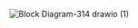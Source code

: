 ![Block Diagram-314 drawio (1)](https://github.com/user-attachments/assets/663a07f9-ce2c-4883-b795-804886fe45e4)
